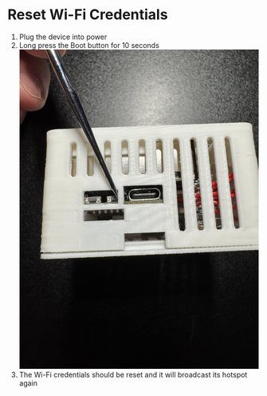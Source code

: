 # Reset Wi-Fi Credentials

1. Plug the device into power
2. Long press the Boot button for 10 seconds<br> ![](../../../assets/air-1boot-pic-1.jpg)
3. The Wi-Fi credentials should be reset and it will broadcast its hotspot again